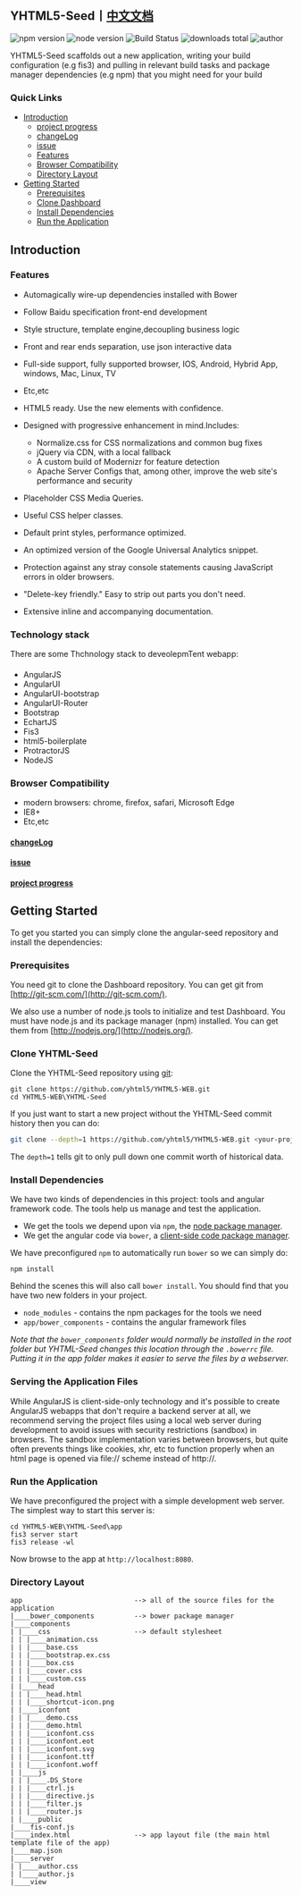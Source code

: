 ## YHTML5-Seed丨[中文文档]
![npm version] ![node version] ![Build Status] ![downloads total] ![author]

YHTML5-Seed scaffolds out a new application, writing your build configuration (e.g fis3)
and pulling in relevant build tasks and package manager dependencies (e.g npm) that you might need for your build   
               

### Quick Links
- [Introduction](#introduction)
    - [project progress]  
    - [changeLog](https://github.com/yhtml5/Dashboard/blob/master/changeLog.md)
    - [issue]
    - [Features](#features)
    - [Browser Compatibility](#browser-compatibility)
    - [Directory Layout](#directory-layout) 
- [Getting Started](#getting-started)
    - [Prerequisites](#prerequisites)
    - [Clone Dashboard](#clone-dashboard)
    - [Install Dependencies](#install-dependencies)
    - [Run the Application](#run-the-application)
    

## Introduction  

### Features  
  * Automagically wire-up dependencies installed with Bower
  * Follow Baidu specification front-end development
  * Style structure, template engine,decoupling business logic
  * Front and rear ends separation, use json interactive data
  * Full-side support, fully supported browser, IOS, Android, Hybrid App, windows, Mac, Linux, TV
  * Etc,etc
  
  
  
  * HTML5 ready. Use the new elements with confidence.
  * Designed with progressive enhancement in mind.Includes:
      * Normalize.css for CSS normalizations and common bug fixes
      * jQuery via CDN, with a local fallback
      * A custom build of Modernizr for feature detection
      * Apache Server Configs that, among other, improve the web site's performance and security
  * Placeholder CSS Media Queries.
  * Useful CSS helper classes.
  * Default print styles, performance optimized.
  * An optimized version of the Google Universal Analytics snippet.
  * Protection against any stray console statements causing JavaScript errors in older browsers.
  * "Delete-key friendly." Easy to strip out parts you don't need.
  * Extensive inline and accompanying documentation.

### Technology stack

There are some Thchnology stack to deveolepmTent webapp:


#### 


  * AngularJS
  * AngularUI
  * AngularUI-bootstrap
  * AngularUI-Router
  * Bootstrap
  * EchartJS 
  * Fis3
  * html5-boilerplate
  * ProtractorJS
  * NodeJS 

### Browser Compatibility
  * modern browsers: chrome, firefox, safari, Microsoft Edge  
  * IE8+
  * Etc,etc

#### [changeLog] 
#### [issue]
#### [project progress]

## Getting Started  

To get you started you can simply clone the angular-seed repository and install the dependencies:

### Prerequisites  

You need git to clone the Dashboard repository. You can get git from
[http://git-scm.com/](http://git-scm.com/).

We also use a number of node.js tools to initialize and test Dashboard. You must have node.js and
its package manager (npm) installed.  You can get them from [http://nodejs.org/](http://nodejs.org/).
 
### Clone YHTML-Seed  

Clone the YHTML-Seed repository using [git][git]:

```
git clone https://github.com/yhtml5/YHTML5-WEB.git
cd YHTML5-WEB\YHTML-Seed
```

If you just want to start a new project without the YHTML-Seed commit history then you can do:

```bash
git clone --depth=1 https://github.com/yhtml5/YHTML5-WEB.git <your-project-name>
```

The `depth=1` tells git to only pull down one commit worth of historical data.

### Install Dependencies  

We have two kinds of dependencies in this project: tools and angular framework code.  The tools help
us manage and test the application.

* We get the tools we depend upon via `npm`, the [node package manager][npm].
* We get the angular code via `bower`, a [client-side code package manager][bower].

We have preconfigured `npm` to automatically run `bower` so we can simply do:

```
npm install
```

Behind the scenes this will also call `bower install`.  You should find that you have two new
folders in your project.

* `node_modules` - contains the npm packages for the tools we need
* `app/bower_components` - contains the angular framework files

*Note that the `bower_components` folder would normally be installed in the root folder but
YHTML-Seed changes this location through the `.bowerrc` file.  Putting it in the app folder makes
it easier to serve the files by a webserver.*




### Serving the Application Files

While AngularJS is client-side-only technology and it's possible to create AngularJS webapps that don't require a backend server at all,
we recommend serving the project files using a local web server during development to avoid issues with security restrictions (sandbox) in browsers. 
The sandbox implementation varies between browsers, but quite often prevents things like cookies, xhr, etc to function properly when an html page is opened via file:// scheme instead of http://.

### Run the Application  

We have preconfigured the project with a simple development web server.  The simplest way to start
this server is:

```
cd YHTML5-WEB\YHTML-Seed\app 
fis3 server start
fis3 release -wl
```

Now browse to the app at `http://localhost:8080`.

### Directory Layout
```
app                            --> all of the source files for the application
|____bower_components          --> bower package manager
|____components
| |____css                     --> default stylesheet
| | |____animation.css
| | |____base.css
| | |____bootstrap.ex.css
| | |____box.css
| | |____cover.css
| | |____custom.css
| |____head
| | |____head.html
| | |____shortcut-icon.png
| |____iconfont
| | |____demo.css
| | |____demo.html
| | |____iconfont.css
| | |____iconfont.eot
| | |____iconfont.svg
| | |____iconfont.ttf
| | |____iconfont.woff
| |____js
| | |____.DS_Store
| | |____ctrl.js
| | |____directive.js
| | |____filter.js
| | |____router.js
| |____public
|____fis-conf.js
|____index.html                --> app layout file (the main html template file of the app)
|____map.json
|____server
| |____author.css
| |____author.js
|____view

```

[git]: http://git-scm.com/
[bower]: http://bower.io
[npm]: https://www.npmjs.org/
[node]: http://nodejs.org
[protractor]: https://github.com/angular/protractor
[jasmine]: http://jasmine.github.io
[karma]: http://karma-runner.github.io
[travis]: https://travis-ci.org/
[http-server]: https://github.com/nodeapps/http-server
[npm version]:https://img.shields.io/npm/v/npm.svg
[node version]:https://img.shields.io/badge/node-v4.3.2-blue.svg
[Build Status]:https://img.shields.io/travis/twbs/bootstrap/master.svg
[downloads total]:https://img.shields.io/github/downloads/atom/atom/total.svg
[author]:https://img.shields.io/badge/author-yhtml5-blue.svg
[changeLog]:https://github.com/yhtml5/YHTML-Seed/blob/master/changeLog.md
[problem]:https://github.com/yhtml5/YHTML-Seed/blob/master/question.md
[project progress]:https://github.com/yhtml5/YHTML-Seed/issues?q=%E4%BB%BB%E5%8A%A1+is%3Aopen
[issue]:https://github.com/yhtml5/YHTML-Seed/blob/master/changeLog.md
[中文文档]:https://github.com/yhtml5/YHTML5-Seed/blob/master/README_ZH.md